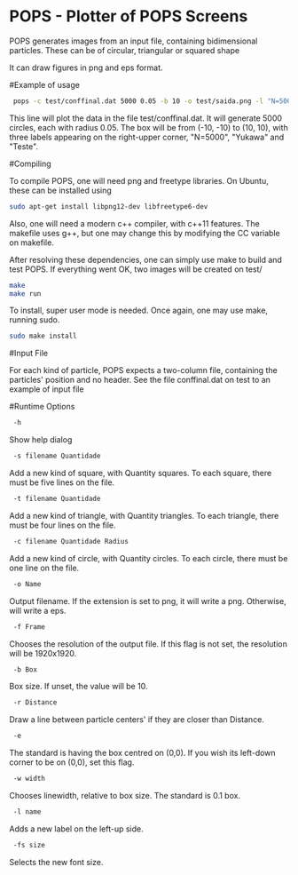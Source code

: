 POPS - Plotter of POPS Screens
====

POPS generates images from an input file, containing bidimensional particles. These can be of circular, triangular or squared shape

It can draw figures in png and eps format.

#Example of usage

```bash
 pops -c test/conffinal.dat 5000 0.05 -b 10 -o test/saida.png -l "N=5000" -l "Yukawa" -l "Teste" 
 ```
 
This line will plot the data in the file test/conffinal.dat. It will generate 5000 circles, each with radius 0.05. The box will be from (-10, -10) to (10, 10), with three labels appearing on the right-upper corner, "N=5000", "Yukawa" and "Teste".


#Compiling

To compile POPS, one will need png and freetype libraries. On Ubuntu, these can be installed using

```bash
sudo apt-get install libpng12-dev libfreetype6-dev
```
Also, one will need a modern c++ compiler, with c++11 features. The makefile uses g++, but one may change this by modifying the CC variable on makefile.

After resolving these dependencies, one can simply use make to build and test POPS. If everything went OK, two images will be created on test/

```bash
make
make run
```

To install, super user mode is needed. Once again, one may use make, running sudo.

```bash
sudo make install
```

#Input File

For each kind of particle, POPS expects a two-column file, containing the particles' position and no header. See the file conffinal.dat on test to an example of input file

#Runtime Options

```bash
 -h
``` 
Show help dialog

```bash
 -s filename Quantidade
```
Add a new kind of square, with Quantity squares. To each square, there must be five lines on the file.

```bash
 -t filename Quantidade
```
Add a new kind of triangle, with Quantity triangles. To each triangle, there must be four lines on the file.

```bash
 -c filename Quantidade Radius
```
Add a new kind of circle, with Quantity circles. To each circle, there must be one line on the file.
  
```bash
 -o Name
```
Output filename. If the extension is set to png, it will write a png. Otherwise, will write a eps.

```bash
 -f Frame
```
Chooses the resolution of the output file. If this flag is not set, the resolution will be 1920x1920.

```bash
 -b Box
```
Box size. If unset, the value will be 10.
  
```bash
 -r Distance
```
Draw a line between particle centers' if they are closer than Distance.

```bash
 -e
```
The standard is having the box centred on (0,0). If you wish its left-down corner to be on (0,0), set this flag.	

```bash
 -w width
```
Chooses linewidth, relative to box size. The standard is 0.1 box.

```bash
 -l name
```
Adds a new label on the left-up side.

```bash
 -fs size
```
Selects the new font size.

